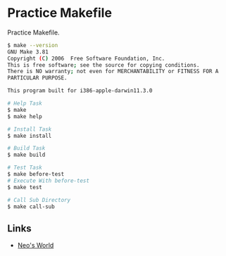 # Practice Makefile

Practice Makefile.

```bash
$ make --version
GNU Make 3.81
Copyright (C) 2006  Free Software Foundation, Inc.
This is free software; see the source for copying conditions.
There is NO warranty; not even for MERCHANTABILITY or FITNESS FOR A
PARTICULAR PURPOSE.

This program built for i386-apple-darwin11.3.0

# Help Task
$ make
$ make help

# Install Task
$ make install

# Build Task
$ make build

# Test Task
$ make before-test
# Execute With before-test
$ make test

# Call Sub Directory
$ make call-sub
```


## Links

- [Neo's World](https://neos21.net/)
